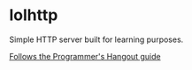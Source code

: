 # lolhttp
Simple HTTP server built for learning purposes.

[Follows the Programmer's Hangout guide](https://theprogrammershangout.com/resources/projects/http-project-guide/intro.md/)

